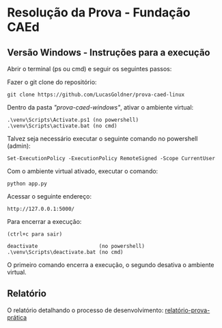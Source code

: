 # Resolução da Prova - Fundação CAEd 
## Versão Windows - Instruções para a execução


Abrir o terminal (ps ou cmd) e seguir os seguintes passos:

Fazer o git clone do repositório:

    git clone https://github.com/LucasGoldner/prova-caed-linux

Dentro da pasta *"prova-caed-windows"*, ativar o ambiente virtual:
 
    .\venv\Scripts\Activate.ps1 (no powershell)
    .\venv\Scripts\activate.bat (no cmd)

Talvez seja necessário executar o seguinte comando no powershell (admin):

    Set-ExecutionPolicy -ExecutionPolicy RemoteSigned -Scope CurrentUser

Com o ambiente virtual ativado, executar o comando:
  
    python app.py

Acessar o seguinte endereço: 

    http://127.0.0.1:5000/

Para encerrar a execução:

    (ctrl+c para sair)
    
    deactivate                    (no powershell)
    .\venv\Scripts\deactivate.bat (no cmd)

O primeiro comando encerra a execução, o segundo desativa o ambiente virtual.
    
## Relatório

O relatório detalhando o processo de desenvolvimento: 
[relatório-prova-prática](https://docs.google.com/document/d/1j3nS6w3SwsXBgtOjVmHf9iBw4D1BGw0NzjQl9GTVer4/edit?usp=sharing)
